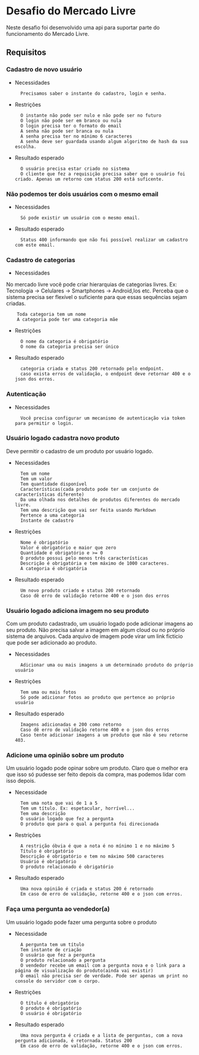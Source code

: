 # Desafio do Mercado Livre

Neste desafio foi desenvolvido uma api para suportar parte do funcionamento do Mercado Livre.

## Requisitos

### Cadastro de novo usuário

+ Necessidades

        Precisamos saber o instante do cadastro, login e senha.

+ Restrições

        O instante não pode ser nulo e não pode ser no futuro
        O login não pode ser em branco ou nula
        O login precisa ter o formato do email
        A senha não pode ser branca ou nula
        A senha precisa ter no mínimo 6 caracteres
        A senha deve ser guardada usando algum algoritmo de hash da sua escolha.

+ Resultado esperado

        O usuário precisa estar criado no sistema
        O cliente que fez a requisição precisa saber que o usuário foi criado. Apenas um retorno com status 200 está suficente.

### Não podemos ter dois usuários com o mesmo email

+ Necessidades

        Só pode existir um usuário com o mesmo email.

+ Resultado esperado

        Status 400 informando que não foi possível realizar um cadastro com este email.

### Cadastro de categorias

+ Necessidades

No mercado livre você pode criar hierarquias de categorias livres. Ex: Tecnologia -> Celulares -> Smartphones -> Android,Ios etc. Perceba que o sistema precisa ser flexível o suficiente para que essas sequências sejam criadas.

        Toda categoria tem um nome
        A categoria pode ter uma categoria mãe

+ Restrições

        O nome da categoria é obrigatório
        O nome da categoria precisa ser único

+ Resultado esperado

        categoria criada e status 200 retornado pelo endpoint.
        caso exista erros de validação, o endpoint deve retornar 400 e o json dos erros.

### Autenticação

+ Necessidades

        Você precisa configurar um mecanismo de autenticação via token para permitir o login.

### Usuário logado cadastra novo produto

Deve permitir o cadastro de um produto por usuário logado.

+ Necessidades

        Tem um nome
        Tem um valor
        Tem quantidade disponível
        Características(cada produto pode ter um conjunto de características diferente)
        Da uma olhada nos detalhes de produtos diferentes do mercado livre.
        Tem uma descrição que vai ser feita usando Markdown
        Pertence a uma categoria
        Instante de cadastro

+ Restrições

        Nome é obrigatório
        Valor é obrigatório e maior que zero
        Quantidade é obrigatório e >= 0
        O produto possui pelo menos três características
        Descrição é obrigatória e tem máximo de 1000 caracteres.
        A categoria é obrigatória

+ Resultado esperado

        Um novo produto criado e status 200 retornado
        Caso dê erro de validação retorne 400 e o json dos erros

### Usuário logado adiciona imagem no seu produto

Com um produto cadastrado, um usuário logado pode adicionar imagens ao seu produto. Não precisa salvar a imagem em algum cloud ou no próprio sistema de arquivos. Cada arquivo de imagem pode virar um link ficticio que pode ser adicionado ao produto.

+ Necessidades

        Adicionar uma ou mais imagens a um determinado produto do próprio usuário

+ Restrições

        Tem uma ou mais fotos
        Só pode adicionar fotos ao produto que pertence ao próprio usuário

+ Resultado esperado

        Imagens adicionadas e 200 como retorno
        Caso dê erro de validação retorne 400 e o json dos erros
        Caso tente adicionar imagens a um produto que não é seu retorne 403.

### Adicione uma opinião sobre um produto

Um usuário logado pode opinar sobre um produto. Claro que o melhor era que isso só pudesse ser feito depois da compra, mas podemos lidar com isso depois.

+ Necessidade

        Tem uma nota que vai de 1 a 5
        Tem um título. Ex: espetacular, horrível...
        Tem uma descrição
        O usuário logado que fez a pergunta
        O produto que para o qual a pergunta foi direcionada

+ Restrições

        A restrição óbvia é que a nota é no mínimo 1 e no máximo 5
        Título é obrigatório
        Descrição é obrigatório e tem no máximo 500 caracteres
        Usuário é obrigatório
        O produto relacionado é obrigatório

+ Resultado esperado

        Uma nova opinião é criada e status 200 é retornado
        Em caso de erro de validação, retorne 400 e o json com erros.

### Faça uma pergunta ao vendedor(a)

Um usuário logado pode fazer uma pergunta sobre o produto

+ Necessidade

        A pergunta tem um título
        Tem instante de criação
        O usuário que fez a pergunta
        O produto relacionado a pergunta
        O vendedor recebe um email com a pergunta nova e o link para a página de visualização do produto(ainda vai existir)
        O email não precisa ser de verdade. Pode ser apenas um print no console do servidor com o corpo.

+ Restrições

        O título é obrigatório
        O produto é obrigatório
        O usuário é obrigatório

+ Resultado esperado

        Uma nova pergunta é criada e a lista de perguntas, com a nova pergunta adicionada, é retornada. Status 200
        Em caso de erro de validação, retorne 400 e o json com erros.
